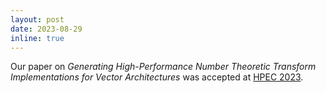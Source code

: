 ```yaml
---
layout: post
date: 2023-08-29
inline: true
---
```


Our paper on *Generating High-Performance Number Theoretic Transform Implementations for Vector Architectures* was accepted at [HPEC 2023](https://ieee-hpec.org/).
